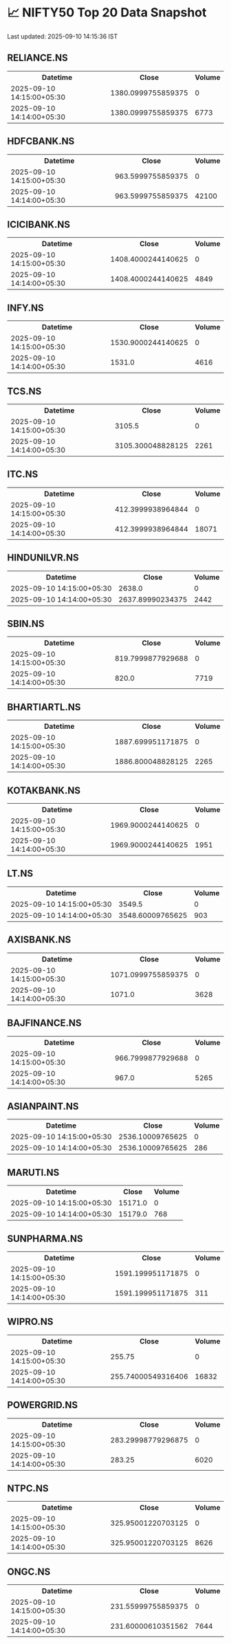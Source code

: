 # 📈 NIFTY50 Top 20 Data Snapshot

Last updated: 2025-09-10 14:15:36 IST

## RELIANCE.NS

<table>
  <tr><th>Datetime</th><th>Close</th><th>Volume</th></tr>
  <tr><td>2025-09-10 14:15:00+05:30</td><td>1380.0999755859375</td><td>0</td></tr>
  <tr><td>2025-09-10 14:14:00+05:30</td><td>1380.0999755859375</td><td>6773</td></tr>
</table>

## HDFCBANK.NS

<table>
  <tr><th>Datetime</th><th>Close</th><th>Volume</th></tr>
  <tr><td>2025-09-10 14:15:00+05:30</td><td>963.5999755859375</td><td>0</td></tr>
  <tr><td>2025-09-10 14:14:00+05:30</td><td>963.5999755859375</td><td>42100</td></tr>
</table>

## ICICIBANK.NS

<table>
  <tr><th>Datetime</th><th>Close</th><th>Volume</th></tr>
  <tr><td>2025-09-10 14:15:00+05:30</td><td>1408.4000244140625</td><td>0</td></tr>
  <tr><td>2025-09-10 14:14:00+05:30</td><td>1408.4000244140625</td><td>4849</td></tr>
</table>

## INFY.NS

<table>
  <tr><th>Datetime</th><th>Close</th><th>Volume</th></tr>
  <tr><td>2025-09-10 14:15:00+05:30</td><td>1530.9000244140625</td><td>0</td></tr>
  <tr><td>2025-09-10 14:14:00+05:30</td><td>1531.0</td><td>4616</td></tr>
</table>

## TCS.NS

<table>
  <tr><th>Datetime</th><th>Close</th><th>Volume</th></tr>
  <tr><td>2025-09-10 14:15:00+05:30</td><td>3105.5</td><td>0</td></tr>
  <tr><td>2025-09-10 14:14:00+05:30</td><td>3105.300048828125</td><td>2261</td></tr>
</table>

## ITC.NS

<table>
  <tr><th>Datetime</th><th>Close</th><th>Volume</th></tr>
  <tr><td>2025-09-10 14:15:00+05:30</td><td>412.3999938964844</td><td>0</td></tr>
  <tr><td>2025-09-10 14:14:00+05:30</td><td>412.3999938964844</td><td>18071</td></tr>
</table>

## HINDUNILVR.NS

<table>
  <tr><th>Datetime</th><th>Close</th><th>Volume</th></tr>
  <tr><td>2025-09-10 14:15:00+05:30</td><td>2638.0</td><td>0</td></tr>
  <tr><td>2025-09-10 14:14:00+05:30</td><td>2637.89990234375</td><td>2442</td></tr>
</table>

## SBIN.NS

<table>
  <tr><th>Datetime</th><th>Close</th><th>Volume</th></tr>
  <tr><td>2025-09-10 14:15:00+05:30</td><td>819.7999877929688</td><td>0</td></tr>
  <tr><td>2025-09-10 14:14:00+05:30</td><td>820.0</td><td>7719</td></tr>
</table>

## BHARTIARTL.NS

<table>
  <tr><th>Datetime</th><th>Close</th><th>Volume</th></tr>
  <tr><td>2025-09-10 14:15:00+05:30</td><td>1887.699951171875</td><td>0</td></tr>
  <tr><td>2025-09-10 14:14:00+05:30</td><td>1886.800048828125</td><td>2265</td></tr>
</table>

## KOTAKBANK.NS

<table>
  <tr><th>Datetime</th><th>Close</th><th>Volume</th></tr>
  <tr><td>2025-09-10 14:15:00+05:30</td><td>1969.9000244140625</td><td>0</td></tr>
  <tr><td>2025-09-10 14:14:00+05:30</td><td>1969.9000244140625</td><td>1951</td></tr>
</table>

## LT.NS

<table>
  <tr><th>Datetime</th><th>Close</th><th>Volume</th></tr>
  <tr><td>2025-09-10 14:15:00+05:30</td><td>3549.5</td><td>0</td></tr>
  <tr><td>2025-09-10 14:14:00+05:30</td><td>3548.60009765625</td><td>903</td></tr>
</table>

## AXISBANK.NS

<table>
  <tr><th>Datetime</th><th>Close</th><th>Volume</th></tr>
  <tr><td>2025-09-10 14:15:00+05:30</td><td>1071.0999755859375</td><td>0</td></tr>
  <tr><td>2025-09-10 14:14:00+05:30</td><td>1071.0</td><td>3628</td></tr>
</table>

## BAJFINANCE.NS

<table>
  <tr><th>Datetime</th><th>Close</th><th>Volume</th></tr>
  <tr><td>2025-09-10 14:15:00+05:30</td><td>966.7999877929688</td><td>0</td></tr>
  <tr><td>2025-09-10 14:14:00+05:30</td><td>967.0</td><td>5265</td></tr>
</table>

## ASIANPAINT.NS

<table>
  <tr><th>Datetime</th><th>Close</th><th>Volume</th></tr>
  <tr><td>2025-09-10 14:15:00+05:30</td><td>2536.10009765625</td><td>0</td></tr>
  <tr><td>2025-09-10 14:14:00+05:30</td><td>2536.10009765625</td><td>286</td></tr>
</table>

## MARUTI.NS

<table>
  <tr><th>Datetime</th><th>Close</th><th>Volume</th></tr>
  <tr><td>2025-09-10 14:15:00+05:30</td><td>15171.0</td><td>0</td></tr>
  <tr><td>2025-09-10 14:14:00+05:30</td><td>15179.0</td><td>768</td></tr>
</table>

## SUNPHARMA.NS

<table>
  <tr><th>Datetime</th><th>Close</th><th>Volume</th></tr>
  <tr><td>2025-09-10 14:15:00+05:30</td><td>1591.199951171875</td><td>0</td></tr>
  <tr><td>2025-09-10 14:14:00+05:30</td><td>1591.199951171875</td><td>311</td></tr>
</table>

## WIPRO.NS

<table>
  <tr><th>Datetime</th><th>Close</th><th>Volume</th></tr>
  <tr><td>2025-09-10 14:15:00+05:30</td><td>255.75</td><td>0</td></tr>
  <tr><td>2025-09-10 14:14:00+05:30</td><td>255.74000549316406</td><td>16832</td></tr>
</table>

## POWERGRID.NS

<table>
  <tr><th>Datetime</th><th>Close</th><th>Volume</th></tr>
  <tr><td>2025-09-10 14:15:00+05:30</td><td>283.29998779296875</td><td>0</td></tr>
  <tr><td>2025-09-10 14:14:00+05:30</td><td>283.25</td><td>6020</td></tr>
</table>

## NTPC.NS

<table>
  <tr><th>Datetime</th><th>Close</th><th>Volume</th></tr>
  <tr><td>2025-09-10 14:15:00+05:30</td><td>325.95001220703125</td><td>0</td></tr>
  <tr><td>2025-09-10 14:14:00+05:30</td><td>325.95001220703125</td><td>8626</td></tr>
</table>

## ONGC.NS

<table>
  <tr><th>Datetime</th><th>Close</th><th>Volume</th></tr>
  <tr><td>2025-09-10 14:15:00+05:30</td><td>231.55999755859375</td><td>0</td></tr>
  <tr><td>2025-09-10 14:14:00+05:30</td><td>231.60000610351562</td><td>7644</td></tr>
</table>

